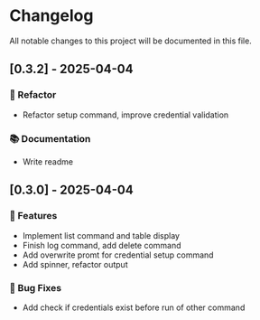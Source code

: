 # Changelog

All notable changes to this project will be documented in this file.

## [0.3.2] - 2025-04-04

### 🚜 Refactor

- Refactor setup command, improve credential validation

### 📚 Documentation

- Write readme

## [0.3.0] - 2025-04-04

### 🚀 Features

- Implement list command and table display
- Finish log command, add delete command
- Add overwrite promt for credential setup command
- Add spinner, refactor output

### 🐛 Bug Fixes

- Add check if credentials exist before run of other command

<!-- generated by git-cliff -->
